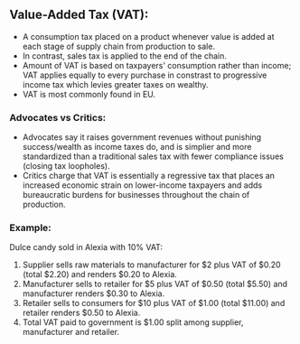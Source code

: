 ## Value-Added Tax (VAT):
- A consumption tax placed on a product whenever value is added at each stage of supply chain from production to sale.
- In contrast, sales tax is applied to the end of the chain.
- Amount of VAT is based on taxpayers' consumption rather than income; VAT applies equally to every purchase in constrast to progressive income tax which levies greater taxes on wealthy. 
- VAT is most commonly found in EU.

### Advocates vs Critics:
- Advocates say it raises government revenues without punishing success/wealth as income taxes do, and is simplier and more standardized than a traditional sales tax with fewer compliance issues (closing tax loopholes).
- Critics charge that VAT is essentially a regressive tax that places an increased economic strain on lower-income taxpayers and adds bureaucratic burdens for businesses throughout the chain of production.

### Example:
Dulce candy sold in Alexia with 10% VAT:
1) Supplier sells raw materials to manufacturer for $2 plus VAT of $0.20 (total $2.20) and renders $0.20 to Alexia.
2) Manufacturer sells to retailer for $5 plus VAT of $0.50 (total $5.50) and manufacturer renders $0.30 to Alexia.
3) Retailer sells to consumers for $10 plus VAT of $1.00 (total $11.00) and retailer renders $0.50 to Alexia.
4) Total VAT paid to government is $1.00 split among supplier, manufacturer and retailer.
